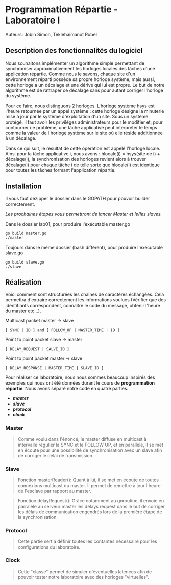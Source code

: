 # Programmation Répartie - Laboratoire I

Auteurs: Jobin Simon, Teklehaimanot Robel

## Description des fonctionnalités du logiciel

   Nous souhaitons implémenter un algorithme simple permettant de synchroniser approximativement les horloges locales des tâches d'une application répartie. Comme nous le savons, chaque site d'un environnement réparti possède sa propre horloge système, mais aussi, cette horloge a un décalage et une dérive qui lui est propre. Le but de notre algorithme est de rattraper ce décalage sans pour autant corriger l'horloge du système.
   
   Pour ce faire, nous distinguons 2 horloges. L'horloge système hsys est l'heure retournée par un appel système : cette horloge désigne la minuterie mise à jour par le système d'exploitation d'un site. Sous un système protégé, il faut avoir les privilèges administrateurs pour le modifier et, pour contourner ce problème, une tâche applicative peut interpréter le temps comme la valeur de l'horloge système sur le site où elle réside additionnée à un décalage. 
   
   Dans ce qui suit, le résultat de cette opération est appelé l'horloge locale. Ainsi pour la tâche applicative i, nous avons : hlocale(i) = hsys(site de i) + décalage(i), la synchronisation des horloges revient alors à trouver décalage(i) pour chaque tâche i de telle sorte que hlocale(i) est identique pour toutes les tâches formant l'application répartie.

## Installation 

Il vous faut dézipper le dossier dans le GOPATH pour pouvoir builder correctement.

*Les prochaines étapes vous permettront de lancer Master et le/les slaves.*

Dans le dossier lab01, pour produire l'exécutable master.go

```
go build master.go
./master

```

Toujours dans le même dossier (bash différent), pour produire l'exécutable slave.go

```
go build slave.go
./slave

```


## Réalisation

Voici comment sont structurées les chaînes de caractères échangées. Cela permettra d'extraire correctement les informations voulues (Vérifier que des identifiants correspondent, connaître le code du message, obtenir l'heure du master etc...).

Multicast packet master -> slave

    [ SYNC | ID ] and [ FOLLOW_UP | MASTER_TIME | ID ]
   
Point to point packet slave -> master
    
    [ DELAY_REQUEST | SALVE_ID ]

Point to point packet master -> slave

    [ DELAY_RESPONSE | MASTER_TIME | SLAVE_ID ]
    

Pour réaliser ce laboratoire, nous nous sommes beaucoup inspirés des exemples qui nous ont été données durant le cours de **programmation répartie**.  Nous avons séparé notre code en quatre parties. 

- ***master***
- ***slave***
- ***protocol***
- ***clock***

### Master

> Comme voulu dans l'énoncé, le master diffuse en multicast à intervalle régulier la SYNC et le FOLLOW UP, et en parallèle, il se met en écoute pour une possibilité de synchronisation avec un slave afin de corriger le délai de transmission.

### Slave

> Fonction masterReader(): Quant à lui, il se met en écoute de toutes connexions multicast du master. Il permet de remettre à jour l'heure de l'esclave par rapport au master. 

> Fonction delayRequest(): Grâce notamment au goroutine, il envoie en parralèle au serveur master les delays request dans le but de corriger les délais de communication engendrés lors de la première étape de la synchronisation.

### Protocol

> Cette partie sert a définir toutes les contantes nécessaire pour les configurations du laboratoire.

### Clock

> Cette "classe" permet de simuler d'éventuelles latences afin de pouvoir tester notre laboratoire avec des horloges "virtuelles".






